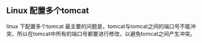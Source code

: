 ## Linux 配置多个tomcat

linux 下配置多个tomcat 最主要的问题是，tomcat与tomcat之间的端口号不能冲突，所以在tomcat中所有的端口号都要进行修改，以避免tomcat之间产生冲突。

